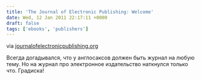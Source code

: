```yaml
---
title: 'The Journal of Electronic Publishing: Welcome'
date: Wed, 12 Jan 2011 22:17:11 +0000
draft: false
tags: ['ebooks', 'publishers']
---
```


via [journalofelectronicpublishing.org](http://www.journalofelectronicpublishing.org/)

Всегда догадывался, что у англосаксов должен быть журнал на любую тему. Но на журнал про электронное издательство наткнулся только что. Градиска!